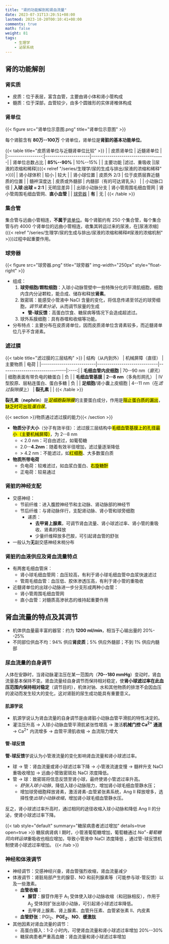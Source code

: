 ```yaml
---
title: "肾的功能解剖和肾血流量"
date: 2023-07-31T13:20:51+08:00
lastmod: 2023-10-20T00:10:41+08:00
comments: true
math: false
weight: 81
tags:
    - 生理学
    - 泌尿系统
---
```


<!--more-->

## 肾的功能解剖

### 肾实质

- 皮质：位于表层，富含血管，主要由肾小体和肾小管构成
- 髓质：位于深部，血管较少，由多个圆锥形的实体肾椎体构成

### 肾单位

{{< figure src="肾单位示意图.png" title="肾单位示意图" >}}

每个肾脏含有 **80万--100万** 个肾单位，肾单位是**肾脏的基本功能单位**。

{{< table title="皮质肾单位与近髓肾单位比较" >}}
|                   | 皮质肾单位           | 近髓肾单位                         |
|:-----------------:|----------------------|------------------------------------|
|   肾单位总数占比  | **85%--90%**         | 10%--15%                           |
| 主要功能          |滤过、重吸收          |[尿液的浓缩和稀释]({{< relref "/series/生理学/尿的生成与排出/尿液的浓缩和稀释" >}})|
|     肾小球体积    | 较小                 | 较大                               |
|     肾小球位置    | 皮质外 2/3           | 位于皮质层靠近髓质的位置           |
|     髓袢深度达    | 皮质或外髓部         | 内髓部（有的可达肾乳头）           |
|     小动脉口径    | **入球:出球 = 2:1**  | 无明显差异                         |
|   出球小动脉分支  | 肾小管周围毛细血管网 | 肾小管周围毛细血管网、**直小血管** |
| [球旁器](#球旁器) | **有**               | 无                                 |
{{< /table >}}

### 集合管

集合管与远曲小管相连，**不属于**[肾单位](#肾单位)。每个肾脏约有 250 个集合管，每个集合管与约 4000 个肾单位的远曲小管相连，收集其转运过来的尿液，在[尿液浓缩]({{< relref "/series/生理学/尿的生成与排出/尿液的浓缩和稀释#尿液的浓缩机制" >}})过程中起重要作用。

### 球旁器

{{< figure src="球旁器.png" title="球旁器" img-width="250px" style="float-right" >}}

- 组成：
    1. **球旁细胞/颗粒细胞**：入球小动脉管壁中一些特殊分化的平滑肌细胞，细胞内含内分泌颗粒，能合成、储存和释放**肾素**。
    2. 致密斑：能感受小管液中 NaCl 含量的变化，将信息传递至邻近的球旁细胞，*调节肾素分泌*，从而调节尿量的生成
        - **管-球反馈**：高蛋白饮食、糖尿病等情况下会造成超滤过。
    3. 球外系膜细胞：具有吞噬和收缩等功能。
- 分布特点：主要分布在皮质肾单位，因而皮质肾单位含肾素较多，而近髓肾单位几乎不含肾素。

### 滤过膜

{{< table title="滤过膜的三层结构" >}}
| 结构（从内到外）          | 机械屏障（直径）             | 主要物质                       | 电荷 |
|---------------------------|------------------------------|--------------------------------|:----:|
| **毛细血管内皮细胞**      | 70--90 nm（*窗孔*）          | 细胞表面有带负电的糖蛋白       |  负  |
| **毛细血管基膜**          | **2--8 nm**（多角形网孔）    | Ⅳ 型胶原、层粘连蛋白、蛋白多糖 |  负  |
| **足细胞**/肾小囊上皮细胞 | 4--11 nm（在*滤过裂隙膜*上） | **裂孔素**                     |      |
{{< /table >}}

**裂孔素**（**nephrin**）是<mark>*足细胞裂隙膜*</mark>的主要蛋白成分，作用是<mark>阻止蛋白质的漏出</mark>，<mark>缺乏时可出现*蛋白尿*</mark>。

{{< section >}}物质通过滤过膜的能力{{< /section >}}

- **物质分子大小**（分子有效半径）：滤过膜三层结构中<mark>毛细血管基膜上的孔径最小（主要机械屏障）</mark>，为 2--8 nm
    - \< 2.0 nm：可自由滤过，如葡萄糖
    - 2.0--**4.2nm**：随着有效半径增加，滤过量逐渐降低
    - \> 4.2 nm：不能滤过，如<mark>红细胞</mark>、大多数蛋白质
- **物质所带电荷**
    - 负电荷：较难滤过，如血浆白蛋白、<mark>右旋糖酐</mark>
    - 正电荷：较易通过

### 肾脏的神经支配

- 交感神经：
    - 节前纤维：进入腹腔神经节和主动脉、肾动脉部的神经节
    - 节后纤维：与肾动脉伴行，支配肾动脉、肾小管和球旁细胞
        - 递质：
            - **去甲肾上腺素**，可调节肾血流量、肾小球滤过率、肾小管的重吸收、肾素的释放
            - 少量纤维释放多巴胺，可引起肾血管的舒张
- 一般认为**无**副交感神经末梢分布

### 肾脏的血液供应及肾血流量特点

- 有两套毛细血管床：
    - 肾小球毛细血管网：血压较高，有利于肾小球毛细血管中血浆快速滤过
    - 管周毛细血管：血压低、胶体渗透压高，有利于肾小管的重吸收
- 近髓肾单位的出球小动脉进一步分支形成两种小血管：
    - 肾小管周围毛细血管网
    - 直小血管：对髓质高渗状态的维持起重要作用

## 肾血流量的特点及其调节

- 机体供血量最丰富的器官：约为 **1200 ml/min**，相当于心输出量的 20%--25%
- 不同部位供血不均：94% 供应**肾皮质**；5% 供应外髓部；不到 1% 供应内髓部

### 尿血流量的自身调节

人体在安静时，当肾动脉灌注压在某一范围内（**70--180 mmHg**）变动时，肾血流量基本保持不变。肾血流量经自身调节而保持相对稳定，使**肾小球滤过率在此血压范围内保持相对稳定**（调节目的），机体对钠、水和其他物质的排泄不会因血压的波动而发生较大的变化，这对肾脏的尿生成功能具有重要意义。

#### 肌源学说

- 肌源学说认为肾血流量的自身调节是由肾脏小动脉血管平滑肌的特性决定的。
- 灌注压升高 → 入球小动脉血管平滑肌紧张性增高 → 激活**机械门控 Ca<sup>2+</sup> 通道** → Ca<sup>2+</sup> 内流增多 → 血管平滑肌收缩 → 血流阻力增大

#### 管-球反馈

**管-球反馈**学说认为小管液流量的变化影响肾血流量和肾小球滤过率。

- 球 → 管：肾血流量或肾小球滤过率下降 → 小管液流速变慢 → 髓袢升支 NaCl 重吸收增加 → 远曲小管致密斑处 NaCl 浓度降低。
- 管 → 球：致密斑将信息反馈至肾小球，最终使肾小管滤过率升高。
    - *舒张入球小动脉*，降低入球小动脉阻力，增加肾小球毛细血管静水压；
    - 增加球旁细胞释放肾素，激活肾素-血管紧张素系统，Ang Ⅱ 释放增多，选择性使*出球小动脉收缩*，增加肾小球毛细血管静水压。

反之，肾小球滤过率升高时，通过相同的途径收缩入球小动脉和降低 Ang Ⅱ 的分泌，使肾小球滤过率下降。

{{< tab style="default" summary="糖尿病患者滤过增加" details=true open=true >}}
糖尿病肾病 Ⅰ 期时，小管液葡萄糖增加，葡萄糖通过 *Na<sup>+</sup>-葡萄糖同向转运体*重吸收也相应增加，导致小管液中 NaCl 浓度降低 ，通过管-球反馈机制使肾小球滤过率增加。
{{< /tab >}}

### 神经和体液调节

- 神经调节：交感神经兴奋，肾血管强烈收缩，肾血流量减少
- 体液调节：肾脏局部产生的腺苷、NO 和前列腺素等（可能参与球-管反馈）以及一些激素。
    - **血管收缩**：
        - **腺苷**：腺苷作用于 A<sub>1</sub> 受体使入球小动脉收缩（和冠脉相反），作用于 A<sub>2</sub> 受体则扩张出球小动脉，可引起肾小球滤过率降低。
        - 去甲肾上腺素、肾上腺素、血管升压素、血管紧张素 Ⅱ、内皮素
    - **血管舒张**：PGI<sub>2</sub>、**PGE<sub>2</sub>**、**NO**、**缓激肽**
- 其他因素对肾血流量的调节：
    - 高蛋白摄入：1-2 小时内，可使肾血流量和肾小球滤过率增加 20%--30%
    - 糖尿病患者严重高血糖：肾血流量和肾小球滤过率增加

